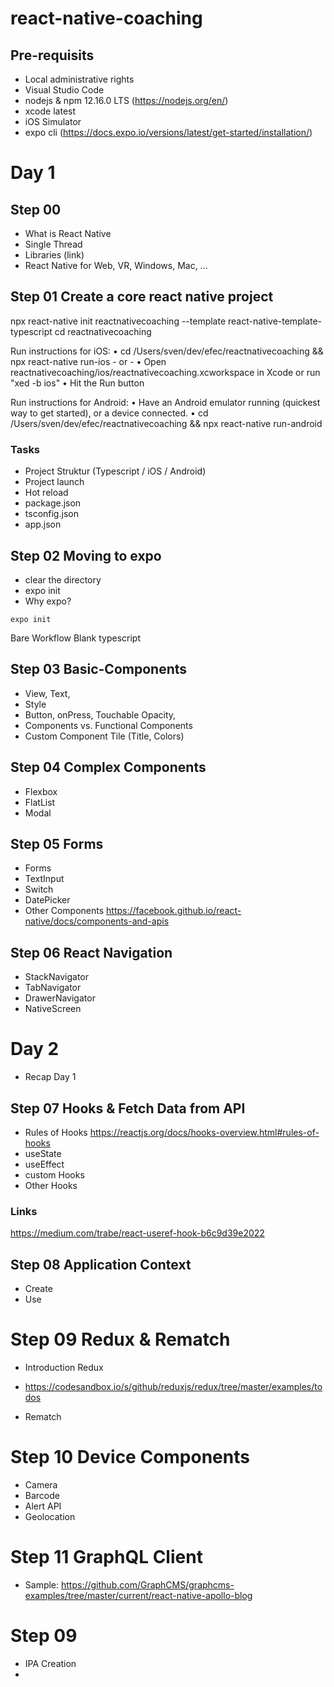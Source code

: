 # react-native-coaching

## Pre-requisits
* Local administrative rights
* Visual Studio Code
* nodejs & npm 12.16.0 LTS (https://nodejs.org/en/)
* xcode latest 
* iOS Simulator
* expo cli (https://docs.expo.io/versions/latest/get-started/installation/)


# Day 1

## Step 00
* What is React Native
* Single Thread
* Libraries (link)
* React Native for Web, VR, Windows, Mac, ...

## Step 01 Create a core react native project
npx react-native init reactnativecoaching --template react-native-template-typescript 
cd reactnativecoaching

Run instructions for iOS:
    • cd /Users/sven/dev/efec/reactnativecoaching && npx react-native run-ios
    - or -
    • Open reactnativecoaching/ios/reactnativecoaching.xcworkspace in Xcode or run "xed -b ios"
    • Hit the Run button

Run instructions for Android:
    • Have an Android emulator running (quickest way to get started), or a device connected.
    • cd /Users/sven/dev/efec/reactnativecoaching && npx react-native run-android


### Tasks
* Project Struktur (Typescript / iOS / Android)
* Project launch
* Hot reload
* package.json
* tsconfig.json
* app.json

## Step 02 Moving to expo

* clear the directory 
* expo init
* Why expo?
```
expo init 
```
Bare Workflow
Blank typescript


## Step 03 Basic-Components

* View, Text, 
* Style
* Button, onPress, Touchable Opacity, 
* Components vs. Functional Components
* Custom Component Tile (Title, Colors)

## Step 04 Complex Components
* Flexbox
* FlatList
* Modal

## Step 05 Forms
* Forms
* TextInput
* Switch
* DatePicker 
* Other Components https://facebook.github.io/react-native/docs/components-and-apis

## Step 06 React Navigation
* StackNavigator
* TabNavigator
* DrawerNavigator
* NativeScreen




# Day 2

* Recap Day 1

## Step 07 Hooks & Fetch Data from API
* Rules of Hooks https://reactjs.org/docs/hooks-overview.html#rules-of-hooks
* useState
* useEffect
* custom Hooks
* Other Hooks

### Links
https://medium.com/trabe/react-useref-hook-b6c9d39e2022

## Step 08 Application Context

* Create
* Use

# Step 09 Redux & Rematch
* Introduction Redux
* https://codesandbox.io/s/github/reduxjs/redux/tree/master/examples/todos


* Rematch 

# Step 10 Device Components

* Camera
* Barcode
* Alert API
* Geolocation



# Step 11 GraphQL Client
* Sample: https://github.com/GraphCMS/graphcms-examples/tree/master/current/react-native-apollo-blog

# Step 09 
* IPA Creation
* 